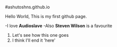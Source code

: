 #ashutoshns.github.io

Hello World,
  This is my first github page.
  
  
-I love **Audioslave**
-Also **Steven Wilson** is a favourite

1. Let's see how this one goes
2. I think I'll end it 'here'
